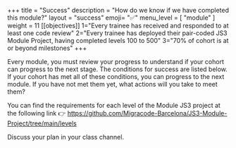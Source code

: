 +++
title = "Success"
description = "How do we know if we have completed this module?"
layout = "success"
emoji= "✅"
menu_level = [ "module" ]
weight = 11
[[objectives]]
1="Every trainee has received and responded to at least one code review"
2="Every trainee has deployed their pair-coded JS3 Module Project, having completed levels 100 to 500"
3="70% of cohort is at or beyond milestones"
+++

Every module, you must review your progress to understand if your cohort can progress to the next stage. The conditions for success are listed below. If your cohort has met all of these conditions, you can progress to the next module. If you have not met them yet, what actions will you take to meet them?

You can find the requirements for each level of the Module JS3 project at the following link 👉 https://github.com/Migracode-Barcelona/JS3-Module-Project/tree/main/levels

Discuss your plan in your class channel.
